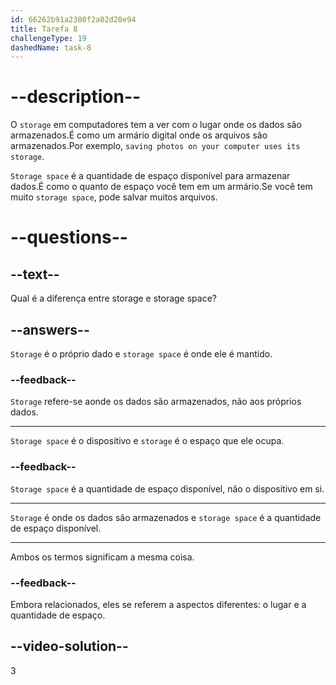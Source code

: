 ```yaml
---
id: 66262b91a2380f2a02d20e94
title: Tarefa 8
challengeType: 19
dashedName: task-8
---
```


# --description--

O `storage` em computadores tem a ver com o lugar onde os dados são armazenados.É como um armário digital onde os arquivos são armazenados.Por exemplo, `saving photos on your computer uses its storage`.

`Storage space` é a quantidade de espaço disponível para armazenar dados.É como o quanto de espaço você tem em um armário.Se você tem muito `storage space`, pode salvar muitos arquivos.

# --questions--

## --text--

Qual é a diferença entre storage e storage space?

## --answers--

`Storage` é o próprio dado e `storage space` é onde ele é mantido.

### --feedback--

`Storage` refere-se aonde os dados são armazenados, não aos próprios dados.

---

`Storage space` é o dispositivo e `storage` é o espaço que ele ocupa.

### --feedback--

`Storage space` é a quantidade de espaço disponível, não o dispositivo em si.

---

`Storage` é onde os dados são armazenados e `storage space` é a quantidade de espaço disponível.

---

Ambos os termos significam a mesma coisa.

### --feedback--

Embora relacionados, eles se referem a aspectos diferentes: o lugar e a quantidade de espaço.

## --video-solution--

3
